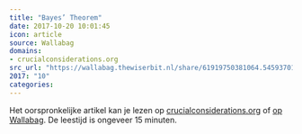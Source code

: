 ```yaml
---
title: "Bayes’ Theorem"
date: 2017-10-20 10:01:45
icon: article
source: Wallabag
domains:
- crucialconsiderations.org
src_url: "https://wallabag.thewiserbit.nl/share/61919750381064.54593701"
2017: "10"
categories:
---
```

Het oorspronkelijke artikel kan je lezen op [crucialconsiderations.org](http://crucialconsiderations.org/rationality/bayes-theorem/) of [op Wallabag](https://wallabag.thewiserbit.nl/share/61919750381064.54593701). De leestijd is ongeveer 15 minuten.